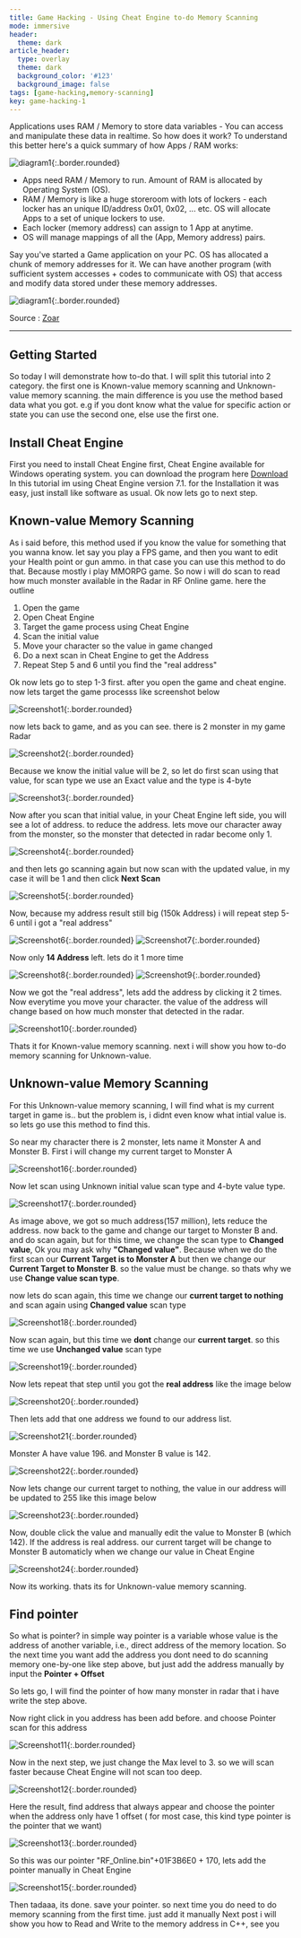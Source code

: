 ```yaml
---
title: Game Hacking - Using Cheat Engine to-do Memory Scanning
mode: immersive
header:
  theme: dark
article_header:
  type: overlay
  theme: dark
  background_color: '#123'
  background_image: false
tags: [game-hacking,memory-scanning]
key: game-hacking-1
---
```

Applications uses RAM / Memory to store data variables - You can access and manipulate these data in realtime.
So how does it work? To understand this better here's a quick summary of how Apps / RAM works:

![diagram1](https://chmy.xyz/post_data/2/diagram1.png){:.border.rounded}

- Apps need RAM / Memory to run. Amount of RAM is allocated by Operating System (OS).
- RAM / Memory is like a huge storeroom with lots of lockers - each locker has an unique ID/address 0x01, 0x02, ... etc. OS will allocate Apps to a set of unique lockers to use.
- Each locker (memory address) can assign to 1 App at anytime.
- OS will manage mappings of all the (App, Memory address) pairs.

Say you've started a Game application on your PC. OS has allocated a chunk of memory addresses for it. We can have another program (with sufficient system accesses + codes to communicate with OS) that access and modify data stored under these memory addresses.

![diagram1](https://chmy.xyz/post_data/2/diagram2.png){:.border.rounded}

Source : [Zoar](https://zoar.io/insight/article6.html)
<!--more-->
---
## Getting Started
So today I will demonstrate how to-do that. I will split this tutorial into 2 category. the first one is Known-value memory scanning and Unknown-value memory scanning. the main difference is you use the method based data what you got. e.g if you dont know what the value for specific action or state you can use the second one, else use the first one.

## Install Cheat Engine
First you need to install Cheat Engine first, Cheat Engine available for Windows operating system. you can download the program here
[Download](https://www.cheatengine.org/downloads.php) In this tutorial im using Cheat Engine version 7.1. for the Installation it was easy, just install like software as usual. Ok now lets go to next step.

## Known-value Memory Scanning
As i said before, this method used if you know the value for something that you wanna know. let say you play a FPS game, and then you want to edit your Health point or gun ammo. in that case you can use this method to do that. Because mostly i play MMORPG game. So now i will do scan to read how much monster available in the Radar in RF Online game. here the outline

1. Open the game
2. Open Cheat Engine
3. Target the game process using Cheat Engine
4. Scan the initial value
5. Move your character so the value in game changed
6. Do a next scan in Cheat Engine to get the Address
7. Repeat Step 5 and 6 until you find the "real address"

Ok now lets go to step 1-3 first. after you open the game and cheat engine. now lets target the game processs like screenshot below 

![Screenshot1](https://chmy.xyz/post_data/2/Screenshot_1.png){:.border.rounded}

now lets back to game, and as you can see. there is 2 monster in my game Radar

![Screenshot2](https://chmy.xyz/post_data/2/Screenshot_2.png){:.border.rounded}

Because we know the initial value will be 2, so let do first scan using that value, for scan type we use an Exact value and the type is 4-byte

![Screenshot3](https://chmy.xyz/post_data/2/Screenshot_3.png){:.border.rounded}

Now after you scan that initial value, in your Cheat Engine left side, you will see a lot of address. to reduce the address. lets move our character away from the monster, so the monster that detected in radar become only 1. 

![Screenshot4](https://chmy.xyz/post_data/2/Screenshot_4.png){:.border.rounded}

and then lets go scanning again but now scan with the updated value, in my case it will be 1 and then click **Next Scan**

![Screenshot5](https://chmy.xyz/post_data/2/Screenshot_5.png){:.border.rounded}

Now, because my address result still big (150k Address) i will repeat step 5-6 until i got a "real address"

![Screenshot6](https://chmy.xyz/post_data/2/Screenshot_6.png){:.border.rounded}
![Screenshot7](https://chmy.xyz/post_data/2/Screenshot_7.png){:.border.rounded}

Now only **14 Address** left. lets do it 1 more time

![Screenshot8](https://chmy.xyz/post_data/2/Screenshot_8.png){:.border.rounded}
![Screenshot9](https://chmy.xyz/post_data/2/Screenshot_9.png){:.border.rounded}

Now we got the "real address", lets add the address by clicking it 2 times. Now everytime you move your character. the value of the address will change based on how much monster that detected in the radar. 

![Screenshot10](https://chmy.xyz/post_data/2/Screenshot_10.png){:.border.rounded}

Thats it for Known-value memory scanning. next i will show you how to-do memory scanning for Unknown-value. 

## Unknown-value Memory Scanning
For this Unknown-value memory scanning, I will find what is my current target in game is.. but the problem is, i didnt even know what intial value is. so lets go use this method to find this.

So near my character there is 2 monster, lets name it Monster A and Monster B. First i will change my current target to Monster A

![Screenshot16](https://chmy.xyz/post_data/2/Screenshot_16.png){:.border.rounded}

Now let scan using Unknown initial value scan type and 4-byte value type. 

![Screenshot17](https://chmy.xyz/post_data/2/Screenshot_17.png){:.border.rounded}

As image above, we got so much address(157 million), lets reduce the address. now back to the game and change our target to Monster B and. and do scan again, but for this time, we change the scan type to **Changed value**, Ok you may ask why **"Changed value"**. Because when we do the first scan our **Current Target is to Monster A** but then we change our **Current Target to Monster B**. so the value must be change. so thats why we use **Change value scan type**. 

now lets do scan again, this time we change our **current target to nothing** and scan again using **Changed value** scan type

![Screenshot18](https://chmy.xyz/post_data/2/Screenshot_18.png){:.border.rounded}

Now scan again, but this time we **dont** change our **current target**. so this time we use **Unchanged value** scan type

![Screenshot19](https://chmy.xyz/post_data/2/Screenshot_19.png){:.border.rounded}

Now lets repeat that step until you got the **real address** like the image below

![Screenshot20](https://chmy.xyz/post_data/2/Screenshot_20.png){:.border.rounded}

Then lets add that one address we found to our address list. 

![Screenshot21](https://chmy.xyz/post_data/2/Screenshot_21.png){:.border.rounded}

Monster A have value 196. and Monster B value is 142. 

![Screenshot22](https://chmy.xyz/post_data/2/Screenshot_22.png){:.border.rounded}

Now lets change our current target to nothing, the value in our address will be updated to 255 like this image below

![Screenshot23](https://chmy.xyz/post_data/2/Screenshot_23.png){:.border.rounded}

Now, double click the value and manually edit the value to Monster B (which 142). If the address is real address. our current target will be change to Monster B automaticly when we change our value in Cheat Engine

![Screenshot24](https://chmy.xyz/post_data/2/Screenshot_24.png){:.border.rounded}

Now its working. thats its for Unknown-value memory scanning.

## Find pointer
So what is pointer? in simple way pointer is a variable whose value is the address of another variable, i.e., direct address of the memory location. So the next time you want add the address you dont need to do scanning memory one-by-one like step above, but just add the address manually by input the **Pointer + Offset**

So lets go, I will find the pointer of how many monster in radar that i have write the step above.

Now right click in you address has been add before. and choose Pointer scan for this address

![Screenshot11](https://chmy.xyz/post_data/2/Screenshot_11.png){:.border.rounded}

Now in the next step, we just change the Max level to 3. so we will scan faster because Cheat Engine will not scan too deep. 

![Screenshot12](https://chmy.xyz/post_data/2/Screenshot_12.png){:.border.rounded}

Here the result, find address that always appear and choose the pointer when the address only have 1 offset ( for most case, this kind type pointer is the pointer that we want)

![Screenshot13](https://chmy.xyz/post_data/2/Screenshot_13.png){:.border.rounded}

So this was our pointer "RF_Online.bin"+01F3B6E0 + 170, lets add the pointer manually in Cheat Engine

![Screenshot15](https://chmy.xyz/post_data/2/Screenshot_15.png){:.border.rounded}


Then tadaaa, its done. save your pointer. so next time you do need to do memory scanning from the first time. just add it manually
Next post i will show you how to Read and Write to the memory address in C++, see you
